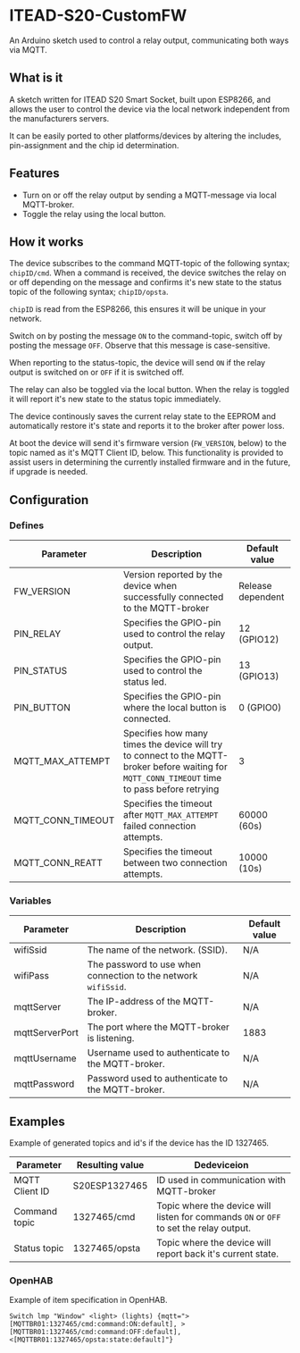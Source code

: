 # ITEAD-S20-CustomFW
An Arduino sketch used to control a relay output, communicating both ways via MQTT.

## What is it
A sketch written for ITEAD S20 Smart Socket, built upon ESP8266, and allows the user to control the device via the local network independent from the manufacturers servers.

It can be easily ported to other platforms/devices by altering the includes, pin-assignment and the chip id determination.

## Features

* Turn on or off the relay output by sending a MQTT-message via local MQTT-broker.
* Toggle the relay using the local button.

## How it works

The device subscribes to the command MQTT-topic of the following syntax; `chipID/cmd`. When a command is received, the device switches the relay on or off depending on the message and confirms it's new state to the status topic of the following syntax; `chipID/opsta`.

`chipID` is read from the ESP8266, this ensures it will be unique in your network.

Switch on by posting the message `ON` to the command-topic, switch off by posting the message `OFF`. Observe that this message is case-sensitive.

When reporting to the status-topic, the device will send `ON` if the relay output is switched on or `OFF` if it is switched off.

The relay can also be toggled via the local button. When the relay is toggled it will report it's new state to the status topic immediately.

The device continously saves the current relay state to the EEPROM and automatically restore it's state and reports it to the broker after power loss.

At boot the device will send it's firmware version (`FW_VERSION`, below) to the topic named as it's MQTT Client ID, below. This functionality is provided to assist users in determining the currently installed firmware and in the future, if upgrade is needed.

## Configuration

### Defines 

| Parameter | Description | Default value |
| --- | --- | --- |
| FW_VERSION | Version reported by the device when successfully connected to the MQTT-broker | Release dependent |
| PIN_RELAY | Specifies the GPIO-pin used to control the relay output. | 12 (GPIO12) |
| PIN_STATUS | Specifies the GPIO-pin used to control the status led. | 13 (GPIO13) |
| PIN_BUTTON | Specifies the GPIO-pin where the local button is connected. | 0 (GPIO0) |
| MQTT_MAX_ATTEMPT | Specifies how many times the device will try to connect to the MQTT-broker before waiting for `MQTT_CONN_TIMEOUT` time to pass before retrying | 3 |
| MQTT_CONN_TIMEOUT | Specifies the timeout after `MQTT_MAX_ATTEMPT` failed connection attempts. | 60000 (60s) |
| MQTT_CONN_REATT | Specifies the timeout between two connection attempts. | 10000 (10s) |

### Variables

| Parameter | Description | Default value |
| --- | --- | --- |
| wifiSsid | The name of the network. (SSID). | N/A |
| wifiPass | The password to use when connection to the network `wifiSsid`. | N/A |
| mqttServer | The IP-address of the MQTT-broker. | N/A |
| mqttServerPort | The port where the MQTT-broker is listening. | 1883 |
| mqttUsername | Username used to authenticate to the MQTT-broker. | N/A |
| mqttPassword | Password used to authenticate to the MQTT-broker. | N/A |

## Examples
Example of generated topics and id's if the device has the ID 1327465.

| Parameter | Resulting value | Dedeviceion |
| --- | --- | --- |
| MQTT Client ID | S20ESP1327465 | ID used in communication with MQTT-broker |
| Command topic | 1327465/cmd | Topic where the device will listen for commands `ON` or `OFF` to set the relay output. |
| Status topic | 1327465/opsta | Topic where the device will report back it's current state. |

### OpenHAB
Example of item specification in OpenHAB.

```
Switch lmp "Window" <light> (lights) {mqtt=">[MQTTBR01:1327465/cmd:command:ON:default], >[MQTTBR01:1327465/cmd:command:OFF:default], <[MQTTBR01:1327465/opsta:state:default]"}
```

